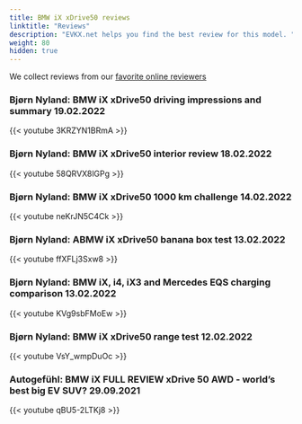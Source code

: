 ```yaml
---
title: BMW iX xDrive50 reviews
linktitle: "Reviews"
description: "EVKX.net helps you find the best review for this model. "
weight: 80
hidden: true
---
```

We collect reviews from our [favorite online reviewers](/guides/evreviewers/)

### Bjørn Nyland: BMW iX xDrive50 driving impressions and summary 19.02.2022

{{< youtube 3KRZYN1BRmA >}}

### Bjørn Nyland: BMW iX xDrive50 interior review 18.02.2022

{{< youtube 58QRVX8lGPg >}}

### Bjørn Nyland: BMW iX xDrive50 1000 km challenge 14.02.2022

{{< youtube neKrJN5C4Ck >}}

### Bjørn Nyland: ABMW iX xDrive50 banana box test 13.02.2022

{{< youtube ffXFLj3Sxw8 >}}

### Bjørn Nyland: BMW iX, i4, iX3 and Mercedes EQS charging comparison 13.02.2022

{{< youtube KVg9sbFMoEw >}}

### Bjørn Nyland: BMW iX xDrive50 range test 12.02.2022

{{< youtube VsY_wmpDuOc >}}

### Autogefühl: BMW iX FULL REVIEW xDrive 50 AWD - world’s best big EV SUV? 29.09.2021

{{< youtube qBU5-2LTKj8 >}}

